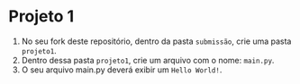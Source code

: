 # Projeto 1

1. No seu fork deste repositório, dentro da pasta `submissão`, crie uma pasta `projeto1`.
2. Dentro dessa pasta `projeto1`, crie um arquivo com o nome: `main.py`.
3. O seu arquivo main.py deverá exibir um `Hello World!`.

